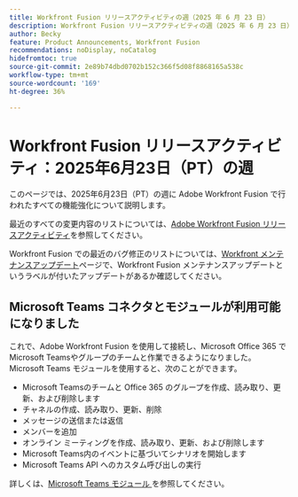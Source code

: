 ```yaml
---
title: Workfront Fusion リリースアクティビティの週（2025 年 6 月 23 日）
description: Workfront Fusion リリースアクティビティの週（2025 年 6 月 23 日）
author: Becky
feature: Product Announcements, Workfront Fusion
recommendations: noDisplay, noCatalog
hidefromtoc: true
source-git-commit: 2e89b74dbd0702b152c366f5d08f8868165a538c
workflow-type: tm+mt
source-wordcount: '169'
ht-degree: 36%

---
```


# Workfront Fusion リリースアクティビティ：2025年6月23日（PT）の週

このページでは、2025年6月23日（PT）の週に Adobe Workfront Fusion で行われたすべての機能強化について説明します。

最近のすべての変更内容のリストについては、[Adobe Workfront Fusion リリースアクティビティ](/help/workfront-fusion/fusion-product-releases/fusion-release-activity.md)を参照してください。

Workfront Fusion での最近のバグ修正のリストについては、[Workfront メンテナンスアップデート](https://experienceleague.adobe.com/en/docs/workfront-known-issues/releases/current-updates)ページで、Workfront Fusion メンテナンスアップデートというラベルが付いたアップデートがあるか確認してください。

## Microsoft Teams コネクタとモジュールが利用可能になりました

これで、Adobe Workfront Fusion を使用して接続し、Microsoft Office 365 でMicrosoft Teamsやグループのチームと作業できるようになりました。 Microsoft Teams モジュールを使用すると、次のことができます。

* Microsoft Teamsのチームと Office 365 のグループを作成、読み取り、更新、および削除します
* チャネルの作成、読み取り、更新、削除
* メッセージの送信または返信
* メンバーを追加
* オンライン ミーティングを作成、読み取り、更新、および削除します
* Microsoft Teams内のイベントに基づいてシナリオを開始します
* Microsoft Teams API へのカスタム呼び出しの実行

詳しくは、[Microsoft Teams モジュール ](/help/workfront-fusion/references/apps-and-modules/third-party-connectors/microsoft-teams-modules.md) を参照してください。
